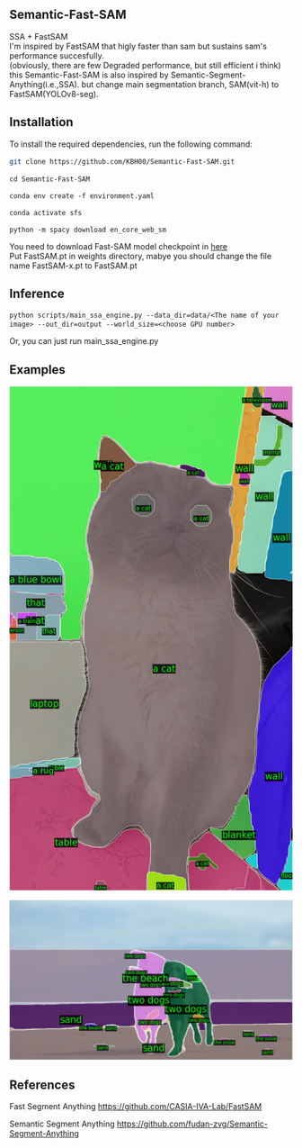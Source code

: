 ## Semantic-Fast-SAM
SSA + FastSAM \
I'm inspired by FastSAM that higly faster than sam but sustains sam's performance succesfully.\
(obviously, there are few Degraded performance, but still efficient i think)\
this Semantic-Fast-SAM is also inspired by Semantic-Segment-Anything(i.e.,SSA). but change main segmentation branch, SAM(vit-h) to FastSAM(YOLOv8-seg).

## Installation

To install the required dependencies, run the following command:

```bash
git clone https://github.com/KBH00/Semantic-Fast-SAM.git
```
```
cd Semantic-Fast-SAM
```
```
conda env create -f environment.yaml
```
```
conda activate sfs
```
```
python -m spacy download en_core_web_sm
```

You need to download Fast-SAM model checkpoint in [here](https://drive.google.com/file/d/1l7l1VJmpD1nOsgiTXucTtYOpu3nE-rjh/view?usp=drive_link)\
Put FastSAM.pt in weights directory, mabye you should change the file name FastSAM-x.pt to FastSAM.pt


## Inference
```
python scripts/main_ssa_engine.py --data_dir=data/<The name of your image> --out_dir=output --world_size=<choose GPU number>
```
Or, you can just run main_ssa_engine.py

## Examples
![Description of Image](./pngs/cat.png)

![Description of Image](./pngs/dogs.png)

## References

Fast Segment Anything
https://github.com/CASIA-IVA-Lab/FastSAM

Semantic Segment Anything
https://github.com/fudan-zvg/Semantic-Segment-Anything

